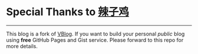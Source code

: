 # Special Thanks to [辣子鸡](https://github.com/GitHub-Laziji)
---
This blog is a fork of [VBlog](https://github.com/GitHub-Laziji/VBlog). If you want to build your personal *public* blog using **free** GitHub Pages and Gist service. Please forward to this repo for more details.